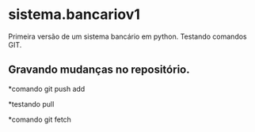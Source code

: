 # sistema.bancariov1
Primeira versão de um sistema bancário em python. Testando comandos GIT.
## Gravando mudanças no repositório.
*comando git push add

*testando pull

*comando git fetch
